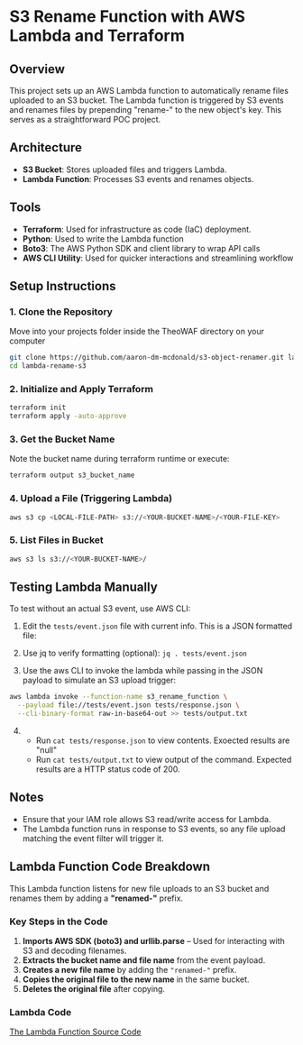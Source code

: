 # S3 Rename Function with AWS Lambda and Terraform

## Overview

This project sets up an AWS Lambda function to automatically rename files uploaded to an S3 bucket. The Lambda function is triggered by S3 events and renames files by prepending "rename-" to the new object's key. This serves as a straightforward POC project.

## Architecture

- **S3 Bucket**: Stores uploaded files and triggers Lambda.
- **Lambda Function**: Processes S3 events and renames objects.

## Tools

- **Terraform**: Used for infrastructure as code (IaC) deployment.
- **Python**: Used to write the Lambda function
- **Boto3**: The AWS Python SDK and client library to wrap API calls
- **AWS CLI Utility**: Used for quicker interactions and streamlining workflow


## Setup Instructions

### 1. Clone the Repository

Move into your projects folder inside the TheoWAF directory on your computer
```sh
git clone https://github.com/aaron-dm-mcdonald/s3-object-renamer.git lambda-rename-s3
cd lambda-rename-s3
```

### 2. Initialize and Apply Terraform

```sh
terraform init
terraform apply -auto-approve
```

### 3. Get the Bucket Name

Note the bucket name during terraform runtime or execute:

```sh
terraform output s3_bucket_name
```

### 4. Upload a File (Triggering Lambda)

```sh
aws s3 cp <LOCAL-FILE-PATH> s3://<YOUR-BUCKET-NAME>/<YOUR-FILE-KEY>
```

### 5. List Files in Bucket

```sh
aws s3 ls s3://<YOUR-BUCKET-NAME>/
```

## Testing Lambda Manually

To test without an actual S3 event, use AWS CLI:

1) Edit the ```tests/event.json``` file with current info. This is a JSON formatted file:

2) Use jq to verify formatting (optional):
```jq . tests/event.json```

3) Use the aws CLI to invoke the lambda while passing in the JSON payload to simulate an S3 upload trigger:
```sh
aws lambda invoke --function-name s3_rename_function \
  --payload file://tests/event.json tests/response.json \
  --cli-binary-format raw-in-base64-out >> tests/output.txt
```


4) 
    - Run ```cat tests/response.json``` to view contents. Exoected results are "null"
    - Run ```cat tests/output.txt``` to view output of the command. Expected results are a HTTP status code of 200.
   


## Notes

- Ensure that your IAM role allows S3 read/write access for Lambda.
- The Lambda function runs in response to S3 events, so any file upload matching the event filter will trigger it.

## Lambda Function Code Breakdown

This Lambda function listens for new file uploads to an S3 bucket and renames them by adding a **"renamed-"** prefix.

### **Key Steps in the Code**
1. **Imports AWS SDK (boto3) and urllib.parse** – Used for interacting with S3 and decoding filenames.
2. **Extracts the bucket name and file name** from the event payload.
3. **Creates a new file name** by adding the `"renamed-"` prefix.
4. **Copies the original file to the new name** in the same bucket.
5. **Deletes the original file** after copying.

### **Lambda Code**
[The Lambda Function Source Code](src/lambda_function.py)




